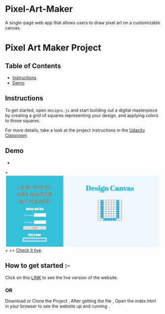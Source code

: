 # Pixel-Art-Maker
A single-page web app that allows users to draw pixel art on a customizable canvas. 
# Pixel Art Maker Project

## Table of Contents

* [Instructions](#instructions)
* [Demo](#demo)

## Instructions

To get started, open `designs.js` and start building out a digital masterpiece by creating a grid of squares representing your design, and applying colors to those squares.


For more details, take a look at the project instructions in the [Udacity Classroom](https://classroom.udacity.com/me).

 ## Demo
+
+[![demo](./demo.png)](http://brenopolanski.com/udacity-pixel-art-maker/)
+
+> [Check it live](https://hajerrrh.github.io/Pixel-Art-Maker/).

## How to get started :-
Click on this [LINK](https://hajerrrh.github.io/Pixel-Art-Maker/) to see the live version of the website.
### OR
Download or Clone the Project . After getting the file , Open the index.html in your browser to see the website up and running .

